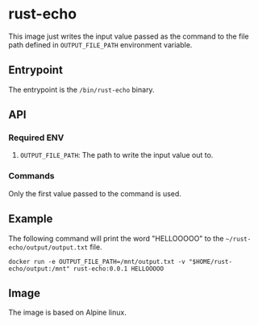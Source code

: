 # rust-echo

This image just writes the input value passed as the command
to the file path defined in `OUTPUT_FILE_PATH` environment variable.

## Entrypoint

The entrypoint is the `/bin/rust-echo` binary.

## API

### Required ENV

1. `OUTPUT_FILE_PATH`: The path to write the input value out to.

### Commands

Only the first value passed to the command is used.

## Example

The following command will print the word "HELLOOOOO" to the
`~/rust-echo/output/output.txt` file.

```shell
docker run -e OUTPUT_FILE_PATH=/mnt/output.txt -v "$HOME/rust-echo/output:/mnt" rust-echo:0.0.1 HELLOOOOO
```

## Image

The image is based on Alpine linux.
